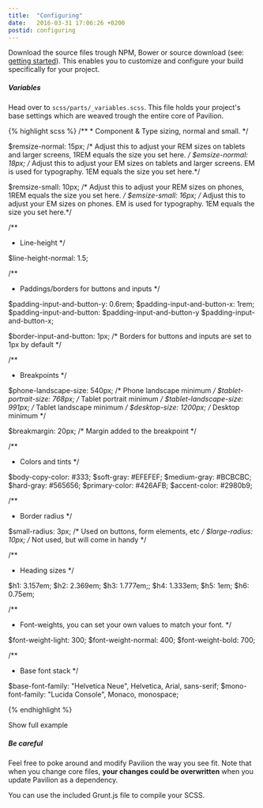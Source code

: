 ```yaml
---
title:  "Configuring"
date:   2016-03-31 17:06:26 +0200
postid: configuring
---
```


Download the source files trough NPM, Bower or source download (see: <a href="#gettingstarted" data-scroll>getting started</a>).
This enables you to customize and configure your build specifically for your project.

##### Variables
Head over to `scss/parts/_variables.scss`. This file holds your project's base settings which are weaved trough the entire core
of Pavilion. 

<div class="collapsor">
{% highlight scss %}
/**
  * Component & Type sizing, normal and small.
  */

$remsize-normal: 15px; /* Adjust this to adjust your REM sizes on tablets and larger screens, 1REM equals the size you set here. */
$emsize-normal: 18px;  /* Adjust this to adjust your EM sizes on tablets and larger screens. EM is used for typography. 1EM equals the size you set here.*/

$remsize-small: 10px; /* Adjust this to adjust your REM sizes on phones, 1REM equals the size you set here. */
$emsize-small: 16px;  /* Adjust this to adjust your EM sizes on phones. EM is used for typography. 1EM equals the size you set here.*/

/**
  * Line-height 
  */

$line-height-normal: 1.5; 

/**
  * Paddings/borders for buttons and inputs
  */
  
$padding-input-and-button-y: 0.6rem;
$padding-input-and-button-x: 1rem;
$padding-input-and-button: $padding-input-and-button-y $padding-input-and-button-x;

$border-input-and-button: 1px; /* Borders for buttons and inputs are set to 1px by default */

/**
  * Breakpoints
  */

$phone-landscape-size: 540px;    /* Phone landscape minimum */
$tablet-portrait-size: 768px;    /* Tablet portrait minimum */
$tablet-landscape-size: 991px;   /* Tablet landscape minimum */
$desktop-size: 1200px;           /* Desktop minimum */

$breakmargin: 20px;              /* Margin added to the breakpoint */

/**
  * Colors and tints
  */

$body-copy-color: #333;
$soft-gray: #EFEFEF;
$medium-gray: #BCBCBC;
$hard-gray: #565656;
$primary-color: #426AFB;
$accent-color: #2980b9;

/**
  * Border radius
  */

$small-radius: 3px; /* Used on buttons, form elements, etc */
$large-radius: 10px; /* Not used, but will come in handy */

/**
  * Heading sizes
  */

$h1: 3.157em;
$h2: 2.369em;
$h3: 1.777em;;
$h4: 1.333em;
$h5: 1em;
$h6: 0.75em;

/**
  * Font-weights, you can set your own values to match your font.
  */

$font-weight-light: 300;
$font-weight-normal: 400;
$font-weight-bold: 700;

/**
  * Base font stack
  */

$base-font-family: "Helvetica Neue", Helvetica, Arial, sans-serif;
$mono-font-family: "Lucida Console", Monaco, monospace;


{% endhighlight %}
    <div class="uncollapse">
        Show full example
    </div>
</div>

##### Be careful
Feel free to poke around and modify Pavilion the way you see fit. Note that when you change core files, **your changes could be overwritten** when you update Pavilion as a
dependency.

You can use the included Grunt.js file to compile your SCSS.
